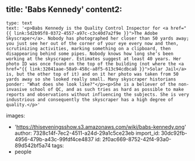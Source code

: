 title: 'Babs Kennedy'
content2:
  -
    type: text
    text: '<p>Babs Kennedy is the Quality Control Inspector for <a href="{{ link:5d2b95f8-0372-4557-a97c-c3c40d7a2f9e }}">The Adobe Skyscraper</a>. Nobody has photographed her closer than 50 yards away; you just see her out of the corner of your eye every now and then, scrutinizing activities, marking something on a clipboard, then disappearing behind some pipes. Nobody knows how long she’s been working at the skyscraper. Estimates suggest at least 40 years. Her photo ID was once found on the top of the building (not where the <a href="{{ link:32041aae-58a9-458c-a8f5-613c94cdbca8 }}">Solar Jail</a> is, but the other top of it) and on it her photo was taken from 50 yards away so she looked really small. Many skyscraper historians ponder: "What does she look like?"</p><p>She is a believer of the non-invasive school of QC, and as such tries as hard as possible to make reports and observations without influencing the subjects. She is very industrious and consequently the skyscraper has a high degree of quality.</p>'
images:
  - 'https://thiseveningsshow.s3.amazonaws.com/wiki/babs-kennedy.png'
author: 7328c14f-7ec2-4511-a24d-29a1c5ce23eb
import_id: 30dc92fb-4956-479b-a43c-99fdf4ce4837
id: 2f0ac669-8752-42f4-93a0-89d542bf5a74
tags:
  - people
